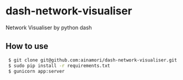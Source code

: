 # dash-network-visualiser

Network Visualiser by python dash

## How to use

```bash
 $ git clone git@github.com:ainamori/dash-network-visualiser.git
 $ sudo pip install -r requirements.txt
 $ gunicorn app:server
```

